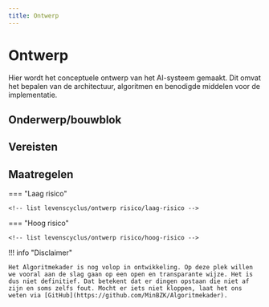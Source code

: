 ```yaml
--- 
title: Ontwerp
---
```


# Ontwerp
Hier wordt het conceptuele ontwerp van het AI-systeem gemaakt. Dit omvat het bepalen van de architectuur, algoritmen en benodigde middelen voor de implementatie.

## Onderwerp/bouwblok

## Vereisten

## Maatregelen

=== "Laag risico"

    <!-- list levenscyclus/ontwerp risico/laag-risico -->

=== "Hoog risico"

    <!-- list levenscyclus/ontwerp risico/hoog-risico -->


!!! info "Disclaimer"

    Het Algoritmekader is nog volop in ontwikkeling. Op deze plek willen we vooral aan de slag gaan op een open en transparante wijze. Het is dus niet definitief. Dat betekent dat er dingen opstaan die niet af zijn en soms zelfs fout. Mocht er iets niet kloppen, laat het ons weten via [GitHub](https://github.com/MinBZK/Algoritmekader).
